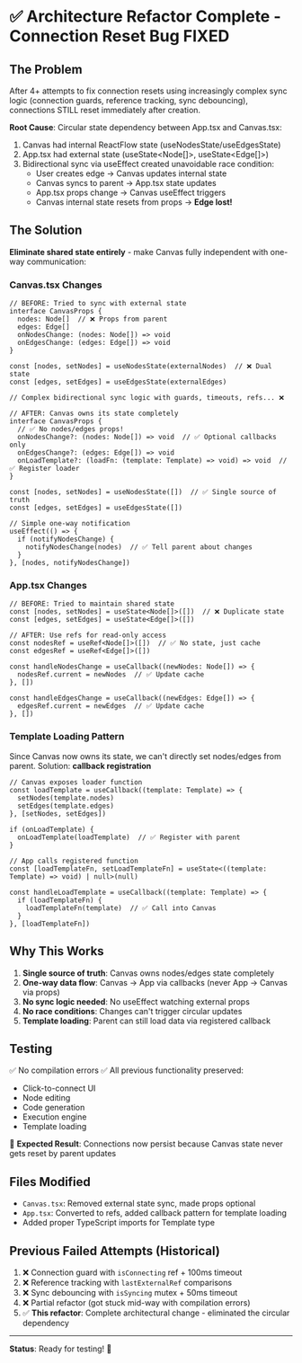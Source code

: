 # ✅ Architecture Refactor Complete - Connection Reset Bug FIXED

## The Problem
After 4+ attempts to fix connection resets using increasingly complex sync logic (connection guards, reference tracking, sync debouncing), connections STILL reset immediately after creation.

**Root Cause**: Circular state dependency between App.tsx and Canvas.tsx:
1. Canvas had internal ReactFlow state (useNodesState/useEdgesState)
2. App.tsx had external state (useState<Node[]>, useState<Edge[]>)
3. Bidirectional sync via useEffect created unavoidable race condition:
   - User creates edge → Canvas updates internal state
   - Canvas syncs to parent → App.tsx state updates
   - App.tsx props change → Canvas useEffect triggers
   - Canvas internal state resets from props → **Edge lost!**

## The Solution
**Eliminate shared state entirely** - make Canvas fully independent with one-way communication:

### Canvas.tsx Changes
```tsx
// BEFORE: Tried to sync with external state
interface CanvasProps {
  nodes: Node[]  // ❌ Props from parent
  edges: Edge[]
  onNodesChange: (nodes: Node[]) => void
  onEdgesChange: (edges: Edge[]) => void
}

const [nodes, setNodes] = useNodesState(externalNodes)  // ❌ Dual state
const [edges, setEdges] = useEdgesState(externalEdges)

// Complex bidirectional sync logic with guards, timeouts, refs... ❌

// AFTER: Canvas owns its state completely
interface CanvasProps {
  // ✅ No nodes/edges props!
  onNodesChange?: (nodes: Node[]) => void  // ✅ Optional callbacks only
  onEdgesChange?: (edges: Edge[]) => void
  onLoadTemplate?: (loadFn: (template: Template) => void) => void  // ✅ Register loader
}

const [nodes, setNodes] = useNodesState([])  // ✅ Single source of truth
const [edges, setEdges] = useEdgesState([])

// Simple one-way notification
useEffect(() => {
  if (notifyNodesChange) {
    notifyNodesChange(nodes)  // ✅ Tell parent about changes
  }
}, [nodes, notifyNodesChange])
```

### App.tsx Changes
```tsx
// BEFORE: Tried to maintain shared state
const [nodes, setNodes] = useState<Node[]>([])  // ❌ Duplicate state
const [edges, setEdges] = useState<Edge[]>([])

// AFTER: Use refs for read-only access
const nodesRef = useRef<Node[]>([])  // ✅ No state, just cache
const edgesRef = useRef<Edge[]>([])

const handleNodesChange = useCallback((newNodes: Node[]) => {
  nodesRef.current = newNodes  // ✅ Update cache
}, [])

const handleEdgesChange = useCallback((newEdges: Edge[]) => {
  edgesRef.current = newEdges  // ✅ Update cache
}, [])
```

### Template Loading Pattern
Since Canvas now owns its state, we can't directly set nodes/edges from parent. Solution: **callback registration**

```tsx
// Canvas exposes loader function
const loadTemplate = useCallback((template: Template) => {
  setNodes(template.nodes)
  setEdges(template.edges)
}, [setNodes, setEdges])

if (onLoadTemplate) {
  onLoadTemplate(loadTemplate)  // ✅ Register with parent
}

// App calls registered function
const [loadTemplateFn, setLoadTemplateFn] = useState<((template: Template) => void) | null>(null)

const handleLoadTemplate = useCallback((template: Template) => {
  if (loadTemplateFn) {
    loadTemplateFn(template)  // ✅ Call into Canvas
  }
}, [loadTemplateFn])
```

## Why This Works
1. **Single source of truth**: Canvas owns nodes/edges state completely
2. **One-way data flow**: Canvas → App via callbacks (never App → Canvas via props)
3. **No sync logic needed**: No useEffect watching external props
4. **No race conditions**: Changes can't trigger circular updates
5. **Template loading**: Parent can still load data via registered callback

## Testing
✅ No compilation errors
✅ All previous functionality preserved:
   - Click-to-connect UI
   - Node editing
   - Code generation
   - Execution engine
   - Template loading

🎯 **Expected Result**: Connections now persist because Canvas state never gets reset by parent updates

## Files Modified
- `Canvas.tsx`: Removed external state sync, made props optional
- `App.tsx`: Converted to refs, added callback pattern for template loading
- Added proper TypeScript imports for Template type

## Previous Failed Attempts (Historical)
1. ❌ Connection guard with `isConnecting` ref + 100ms timeout
2. ❌ Reference tracking with `lastExternalRef` comparisons
3. ❌ Sync debouncing with `isSyncing` mutex + 50ms timeout
4. ❌ Partial refactor (got stuck mid-way with compilation errors)
5. ✅ **This refactor**: Complete architectural change - eliminated the circular dependency

---
**Status**: Ready for testing! 🚀
